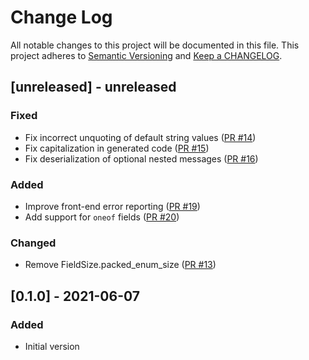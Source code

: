 # Change Log

All notable changes to this project will be documented in this file. This project adheres to [Semantic Versioning](http://semver.org/) and [Keep a CHANGELOG](http://keepachangelog.com/).

## [unreleased] - unreleased

### Fixed

- Fix incorrect unquoting of default string values ([PR #14](https://github.com/ergl/pony-protobuf/pull/14))
- Fix capitalization in generated code ([PR #15](https://github.com/ergl/pony-protobuf/pull/15))
- Fix deserialization of optional nested messages ([PR #16](https://github.com/ergl/pony-protobuf/pull/16))

### Added

- Improve front-end error reporting ([PR #19](https://github.com/ergl/pony-protobuf/pull/19))
- Add support for `oneof` fields ([PR #20](https://github.com/ergl/pony-protobuf/pull/20))

### Changed

- Remove FieldSize.packed_enum_size ([PR #13](https://github.com/ergl/pony-protobuf/pull/13))

## [0.1.0] - 2021-06-07

### Added

- Initial version


